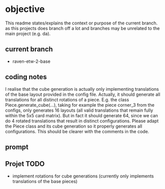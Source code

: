 # objective

This readme states/explains the context or purpose of the current branch. as this projects does branch off a lot and branches may be unrelated to the main project (e.g. da).

## current branch
- raven-etw-2-base 


## coding notes
I realise that the cube generation is actually only implementing translations of the base layout provided in the config file. Actually, it should generate all translations for all distinct rotations of a piece. E.g. the class Piece.generate_cube(...), taking for example the piece corner_3 from the configs, only generates 16 layouts (all valid translations that remain fully within the 5x5 card matrix). But in fact it should generate 64, since we can do 4 rotated translations that result in distinct configurations. Please adapt the Piece class and its cube generation so it properly generates all configurations. This should be clearer with the comments in the code. 

## prompt


## Projet TODO
- implement rotations for cube generations (currently only implements translations of the base pieces)
